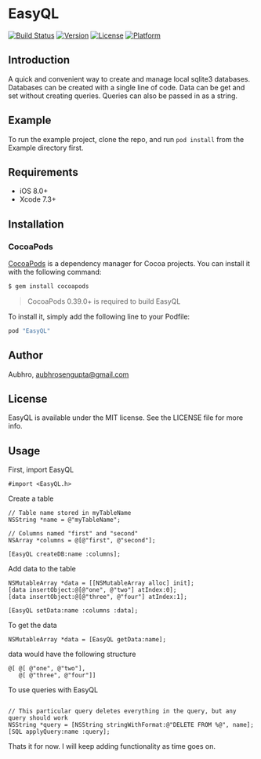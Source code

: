 # EasyQL

[![Build Status](https://travis-ci.org/LordDarkula/EasyQL.svg?branch=master)](https://travis-ci.org/LordDarkula/EasyQL)
[![Version](https://img.shields.io/cocoapods/v/EasyQL.svg?style=flat)](http://cocoapods.org/pods/EasyQL)
[![License](https://img.shields.io/cocoapods/l/EasyQL.svg?style=flat)](http://cocoapods.org/pods/EasyQL)
[![Platform](https://img.shields.io/cocoapods/p/EasyQL.svg?style=flat)](http://cocoapods.org/pods/EasyQL)

## Introduction

A quick and convenient way to create and manage local sqlite3 databases. Databases can be created with a single line of code. Data can be get and set without creating queries. Queries can also be passed in as a string.

## Example

To run the example project, clone the repo, and run `pod install` from the Example directory first.

## Requirements

- iOS 8.0+ 
- Xcode 7.3+

## Installation

### CocoaPods

[CocoaPods](http://cocoapods.org) is a dependency manager for Cocoa projects. You can install it with the following command:

```bash
$ gem install cocoapods
```

> CocoaPods 0.39.0+ is required to build EasyQL 

To install it, simply add the following line to your Podfile:

```ruby
pod "EasyQL"
```

## Author

Aubhro, aubhrosengupta@gmail.com

## License

EasyQL is available under the MIT license. See the LICENSE file for more info.

## Usage

First, import EasyQL
```objc
#import <EasyQL.h>
```

Create a table
```objc
// Table name stored in myTableName
NSString *name = @"myTableName";

// Columns named "first" and "second"
NSArray *columns = @[@"first", @"second"];

[EasyQL createDB:name :columns];
```

Add data to the table
```objc
NSMutableArray *data = [[NSMutableArray alloc] init];
[data insertObject:@[@"one", @"two"] atIndex:0];
[data insertObject:@[@"three", @"four"] atIndex:1];

[EasyQL setData:name :columns :data];
```

To get the data 
```objc
NSMutableArray *data = [EasyQL getData:name];
```
data would have the following structure
```objc
@[ @[ @"one", @"two"],
   @[ @"three", @"four"]]
```

To use queries with EasyQL
```objc

// This particular query deletes everything in the query, but any query should work
NSString *query = [NSString stringWithFormat:@"DELETE FROM %@", name];
[SQL applyQuery:name :query];
```

Thats it for now. I will keep adding functionality as time goes on.
